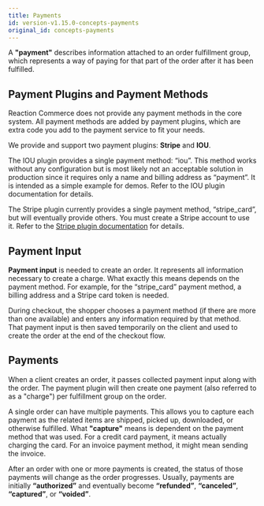 ```yaml
---
title: Payments
id: version-v1.15.0-concepts-payments
original_id: concepts-payments
---
```


A **"payment"** describes information attached to an order fulfillment group, which represents a way of paying for that part of the order after it has been fulfilled.

## Payment Plugins and Payment Methods

Reaction Commerce does not provide any payment methods in the core system. All payment methods are added by payment plugins, which are extra code you add to the payment service to fit your needs.

We provide and support two payment plugins: **Stripe** and **IOU**.

The IOU plugin provides a single payment method: “iou”. This method works without any configuration but is most likely not an acceptable solution in production since it requires only a name and billing address as “payment”. It is intended as a simple example for demos. Refer to the IOU plugin documentation for details.

The Stripe plugin currently provides a single payment method, “stripe_card”, but will eventually provide others. You must create a Stripe account to use it. Refer to the [Stripe plugin documentation](https://stripe.com/docs) for details.

## Payment Input

**Payment input** is needed to create an order. It represents all information necessary to create a charge. What exactly this means depends on the payment method. For example, for the “stripe_card” payment method, a billing address and a Stripe card token is needed.

During checkout, the shopper chooses a payment method (if there are more than one available) and enters any information required by that method. That payment input is then saved temporarily on the client and used to create the order at the end of the checkout flow.

## Payments

When a client creates an order, it passes collected payment input along with the order. The payment plugin will then create one payment (also referred to as a "charge") per fulfillment group on the order.

A single order can have multiple payments. This allows you to capture each payment as the related items are shipped, picked up, downloaded, or otherwise fulfilled. What **"capture"** means is dependent on the payment method that was used. For a credit card payment, it means actually charging the card. For an invoice payment method, it might mean sending the invoice.

After an order with one or more payments is created, the status of those payments will change as the order progresses. Usually, payments are initially **“authorized”** and eventually become **“refunded”**, **“canceled”**, **“captured”**, or **“voided”**.
